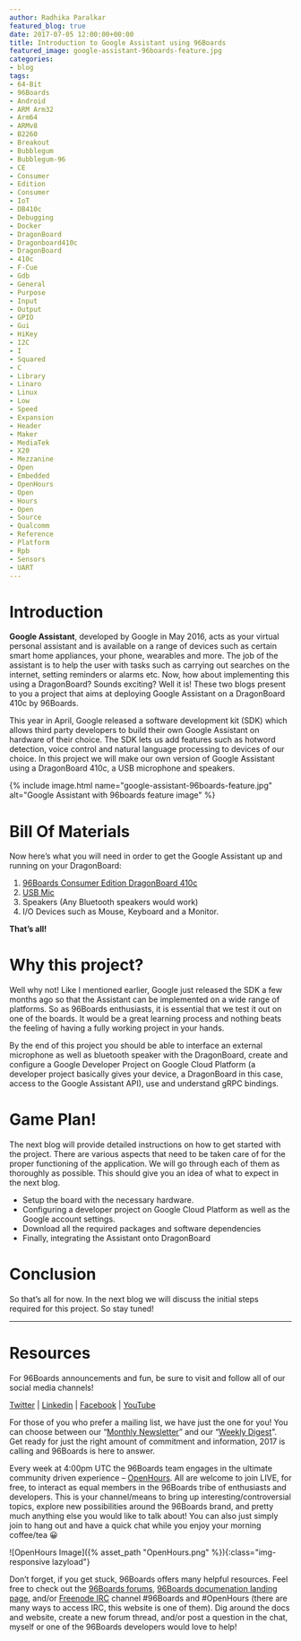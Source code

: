 ```yaml
---
author: Radhika Paralkar
featured_blog: true
date: 2017-07-05 12:00:00+00:00
title: Introduction to Google Assistant using 96Boards
featured_image: google-assistant-96boards-feature.jpg
categories:
- blog
tags:
- 64-Bit
- 96Boards
- Android
- ARM Arm32
- Arm64
- ARMv8
- B2260
- Breakout
- Bubblegum
- Bubblegum-96
- CE
- Consumer
- Edition
- Consumer
- IoT
- DB410c
- Debugging
- Docker
- DragonBoard
- Dragonboard410c
- DragonBoard
- 410c
- F-Cue
- Gdb
- General
- Purpose
- Input
- Output
- GPIO
- Gui
- HiKey
- I2C
- I
- Squared
- C
- Library
- Linaro
- Linux
- Low
- Speed
- Expansion
- Header
- Maker
- MediaTek
- X20
- Mezzanine
- Open
- Embedded
- OpenHours
- Open
- Hours
- Open
- Source
- Qualcomm
- Reference
- Platform
- Rpb
- Sensors
- UART
---
```

# **Introduction**

**Google Assistant**, developed by Google in May 2016, acts as your virtual personal assistant and is available on a range of devices such as certain smart home appliances, your phone, wearables and more. The job of the assistant is to help the user with tasks such as carrying out searches on the internet, setting reminders or alarms etc. Now, how about implementing this using a DragonBoard? Sounds exciting? Well it is! These two blogs present to you a project that aims at deploying Google Assistant on a DragonBoard 410c by 96Boards.

This year in April, Google released a software development kit (SDK) which allows third party developers to build their own Google Assistant on hardware of their choice. The SDK lets us add features such as hotword detection, voice control and natural language processing to devices of our choice. In this project we will make our own version of Google Assistant using a DragonBoard 410c, a USB microphone and speakers.


{% include image.html name="google-assistant-96boards-feature.jpg" alt="Google Assistant with 96boards feature image" %}

# **Bill Of Materials**

Now here’s what you will need in order to get the Google Assistant up and running on your DragonBoard:

1.  [96Boards Consumer Edition DragonBoard 410c](http://www.96boards.org/product/dragonboard410c/)
2.  [USB Mic](https://www.amazon.com/Kinobo-Microphone-Desktop-Recognition-Software/dp/B00IR8R7WQ/ref=sr_1_1?s=pc&ie=UTF8&qid=1497040889&sr=1-1&keywords=adafruit+usb+microphone)
3.  Speakers (Any Bluetooth speakers would work)
4.  I/O Devices such as Mouse, Keyboard and a Monitor.

**That’s all!**

# **Why this project?**

Well why not! Like I mentioned earlier, Google just released the SDK a few months ago so that the Assistant can be implemented on a wide range of platforms. So as 96Boards enthusiasts, it is essential that we test it out on one of the boards. It would be a great learning process and nothing beats the feeling of having a fully working project in your hands.

By the end of this project you should be able to interface an external microphone as well as bluetooth speaker with the DragonBoard, create and configure a Google Developer Project on Google Cloud Platform (a developer project basically gives your device, a DragonBoard in this case, access to the Google Assistant API), use and understand gRPC bindings.

# **Game Plan!**

The next blog will provide detailed instructions on how to get started with the project. There are various aspects that need to be taken care of for the proper functioning of the application. We will go through each of them as thoroughly as possible. This should give you an idea of what to expect in the next blog.

* Setup the board with the necessary hardware.
* Configuring a developer project on Google Cloud Platform as well as the Google account settings.
* Download all the required packages and software dependencies
* Finally, integrating the Assistant onto DragonBoard

# **Conclusion**

So that’s all for now. In the next blog we will discuss the initial steps required for this project. So stay tuned!

* * *

# Resources

For 96Boards announcements and fun, be sure to visit and follow all of our social media channels!

[Twitter](https://twitter.com/96Boards) &#124; [Linkedin](https://www.linkedin.com/company/6637095?trk=tyah&trkInfo=clickedVertical%3Ashowcase%2CclickedEntityId%3A6637095%2Cidx%3A1-1-1%2CtarId%3A1483603913878%2Ctas%3A96boards) &#124; [Facebook](https://www.facebook.com/96Boards/) &#124; [YouTube](https://www.youtube.com/c/96boards)

For those of you who prefer a mailing list, we have just the one for you! You can choose between our “[Monthly Newsletter](http://www.96boards.org/newsletter/)” and our “[Weekly Digest](http://www.96boards.org/newsletter/digest/)”. Get ready for just the right amount of commitment and information, 2017 is calling and 96Boards is here to answer.

Every week at 4:00pm UTC the 96Boards team engages in the ultimate community driven experience – [OpenHours](http://www.96boards.org/openhours/). All are welcome to join LIVE, for free, to interact as equal members in the 96Boards tribe of enthusiasts and developers. This is your channel/means to bring up interesting/controversial topics, explore new possibilities around the 96Boards brand, and pretty much anything else you would like to talk about! You can also just simply join to hang out and have a quick chat while you enjoy your morning coffee/tea 😀

![OpenHours Image]({% asset_path "OpenHours.png" %}){:class="img-responsive lazyload"}

Don’t forget, if you get stuck, 96Boards offers many helpful resources. Feel free to check out the [96Boards forums](http://www.96boards.org/forums/), [96Boards documenation landing page](https://github.com/96boards/documentation/), and/or [Freenode IRC](http://webchat.freenode.net/?channels=%2396boards) channel #96Boards and #OpenHours (there are many ways to access IRC, this website is one of them). Dig around the docs and website, create a new forum thread, and/or post a question in the chat, myself or one of the 96Boards developers would love to help!
